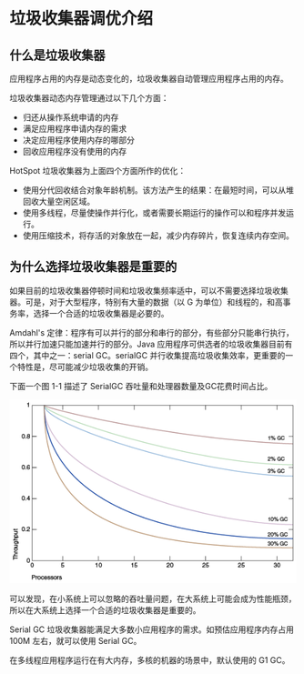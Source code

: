# 垃圾收集器调优介绍

## 什么是垃圾收集器

应用程序占用的内存是动态变化的，垃圾收集器自动管理应用程序占用的内存。

垃圾收集器动态内存管理通过以下几个方面：

* 归还从操作系统申请的内存
* 满足应用程序申请内存的需求
* 决定应用程序使用内存的哪部分
* 回收应用程序没有使用的内存

HotSpot 垃圾收集器为上面四个方面所作的优化：

* 使用分代回收结合对象年龄机制。该方法产生的结果：在最短时间，可以从堆回收大量空闲区域。
* 使用多线程，尽量使操作并行化，或者需要长期运行的操作可以和程序并发运行。
* 使用压缩技术，将存活的对象放在一起，减少内存碎片，恢复连续内存空间。



## 为什么选择垃圾收集器是重要的

如果目前的垃圾收集器停顿时间和垃圾收集频率适中，可以不需要选择垃圾收集器。可是，对于大型程序，特别有大量的数据（以 G 为单位）和线程的，和高事务率，选择一个合适的垃圾收集器是必要的。

Amdahl's 定律：程序有可以并行的部分和串行的部分，有些部分只能串行执行，所以并行加速只能加速并行的部分。Java 应用程序可供选者的垃圾收集器目前有四个，其中之一：serial GC。serialGC 并行收集提高垃圾收集效率，更重要的一个特性是，尽可能减少垃圾收集的开销。

下面一个图 1-1 描述了 SerialGC 吞吐量和处理器数量及GC花费时间占比。

![](./img/1-1.png)

可以发现，在小系统上可以忽略的吞吐量问题，在大系统上可能会成为性能瓶颈，所以在大系统上选择一个合适的垃圾收集器是重要的。

Serial GC 垃圾收集器能满足大多数小应用程序的需求。如预估应用程序内存占用100M 左右，就可以使用 Serial GC。

在多线程应用程序运行在有大内存，多核的机器的场景中，默认使用的 G1 GC。

